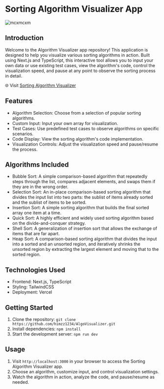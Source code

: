 # Sorting Algorithm Visualizer App

![mcxmcxm](https://github.com/himzz1234/AlgoVisualizer/assets/99206527/712d7b6c-54e1-4874-bee6-698667139488)

## Introduction

Welcome to the Algorithm Visualizer app repository! This application is designed to help you visualize various sorting algorithms in action. Built using Next.js and TypeScript, this interactive tool allows you to input your own data or use existing test cases, view the algorithm's code, control the visualization speed, and pause at any point to observe the sorting process in detail.

🌐 Visit [Sorting Algorithm Visualizer](https://algo-visualizer-one.vercel.app/)

## Features
+ Algorithm Selection: Choose from a selection of popular sorting algorithms.
+ Custom Input: Input your own array for visualization.
+ Test Cases: Use predefined test cases to observe algorithms on specific scenarios.
+ Code Display: View the sorting algorithm's code implementation.
+ Visualization Controls: Adjust the visualization speed and pause/resume the process.

## Algorithms Included
+ Bubble Sort: A simple comparison-based algorithm that repeatedly steps through the list, compares adjacent elements, and swaps them if they are in the wrong order.
+ Selection Sort: An in-place comparison-based sorting algorithm that divides the input list into two parts: the sublist of items already sorted and the sublist of items to be sorted.
+ Insertion Sort: A simple sorting algorithm that builds the final sorted array one item at a time.
+ Quick Sort: A highly efficient and widely used sorting algorithm based on the divide-and-conquer strategy.
+ Shell Sort: A generalization of insertion sort that allows the exchange of items that are far apart.
+ Heap Sort: A comparison-based sorting algorithm that divides the input into a sorted and an unsorted region, and iteratively shrinks the unsorted region by extracting the largest element and moving that to the sorted region.

## Technologies Used
+ Frontend: Next.js, TypeScript
+ Styling: TailwindCSS
+ Deployment: Vercel

## Getting Started
1. Clone the repository: ```git clone https://github.com/himzz1234/AlgoVisualizer.git```
2. Install dependencies: ```npm install```
3. Start the development server: ```npm run dev```

## Usage
1. Visit `http://localhost:3000` in your browser to access the Sorting Algorithm Visualizer app.
2. Choose an algorithm, customize input, and control visualization settings.
3. Watch the algorithm in action, analyze the code, and pause/resume as needed.


